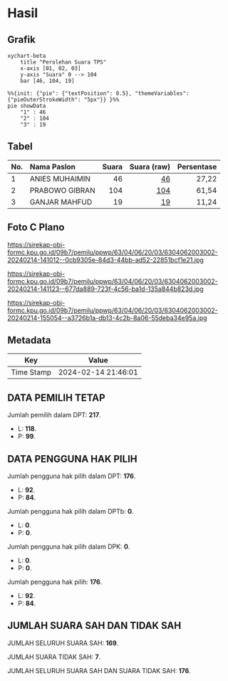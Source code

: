 # Hasil

## Grafik

```mermaid
xychart-beta
    title "Perolehan Suara TPS"
    x-axis [01, 02, 03]
    y-axis "Suara" 0 --> 104
    bar [46, 104, 19]
```

```mermaid
%%{init: {"pie": {"textPosition": 0.5}, "themeVariables": {"pieOuterStrokeWidth": "5px"}} }%%
pie showData
    "1" : 46
    "2" : 104
    "3" : 19
```

## Tabel

| No. | Nama Paslon    | Suara | Suara (raw) | Persentase |
|:--- |:-------------- | -----:| -----------:| ----------:|
| 1   | ANIES MUHAIMIN | 46    | [46][p-1]   | 27,22      |
| 2   | PRABOWO GIBRAN | 104   | [104][p-2]  | 61,54      |
| 3   | GANJAR MAHFUD  | 19    | [19][p-3]   | 11,24      |


[p-1]: https://github.com/gigit-pemilu/pemilu-2024/blob/main/pilpres/hitung-suara/sub/63-kalimantan-selatan/sub/04-barito-kuala/sub/06-mandastana/sub/2003-puntik-luar/sub/002-tps/sub/paslon-1.txt
[p-2]: https://github.com/gigit-pemilu/pemilu-2024/blob/main/pilpres/hitung-suara/sub/63-kalimantan-selatan/sub/04-barito-kuala/sub/06-mandastana/sub/2003-puntik-luar/sub/002-tps/sub/paslon-2.txt
[p-3]: https://github.com/gigit-pemilu/pemilu-2024/blob/main/pilpres/hitung-suara/sub/63-kalimantan-selatan/sub/04-barito-kuala/sub/06-mandastana/sub/2003-puntik-luar/sub/002-tps/sub/paslon-3.txt

## Foto C Plano

https://sirekap-obj-formc.kpu.go.id/09b7/pemilu/ppwp/63/04/06/20/03/6304062003002-20240214-141012--0cb9305e-84d3-44bb-ad52-22851bcf1e21.jpg

https://sirekap-obj-formc.kpu.go.id/09b7/pemilu/ppwp/63/04/06/20/03/6304062003002-20240214-141123--677da889-723f-4c56-ba1d-135a844b823d.jpg

https://sirekap-obj-formc.kpu.go.id/09b7/pemilu/ppwp/63/04/06/20/03/6304062003002-20240214-155054--a3726b1a-db13-4c2b-8a06-55deba34e95a.jpg


## Metadata

| Key        | Value               |
| ---------- | ------------------- |
| Time Stamp | 2024-02-14 21:46:01 |


## DATA PEMILIH TETAP

Jumlah pemilih dalam DPT: **217**.
 * L: **118**.
 * P: **99**.

## DATA PENGGUNA HAK PILIH

Jumlah pengguna hak pilih dalam DPT: **176**.
 * L: **92**.
 * P: **84**.

Jumlah pengguna hak pilih dalam DPTb: **0**.
 * L: **0**.
 * P: **0**.

Jumlah pengguna hak pilih dalam DPK: **0**.
 * L: **0**.
 * P: **0**.

Jumlah pengguna hak pilih: **176**.
 * L: **92**.
 * P: **84**.

## JUMLAH SUARA SAH DAN TIDAK SAH

JUMLAH SELURUH SUARA SAH: **169**.

JUMLAH SUARA TIDAK SAH: **7**.

JUMLAH SELURUH SUARA SAH DAN SUARA TIDAK SAH: **176**.



